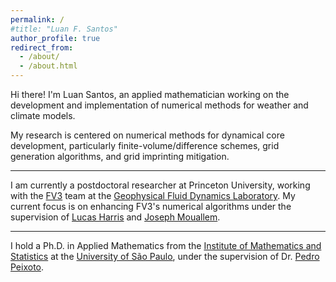 ```yaml
---
permalink: /
#title: "Luan F. Santos"
author_profile: true
redirect_from: 
  - /about/
  - /about.html
---
```


Hi there! I'm Luan Santos, an applied mathematician working on the development and implementation of numerical methods for weather and climate models.

My research is centered on numerical methods for dynamical core development, particularly finite-volume/difference schemes, grid generation algorithms, and grid imprinting mitigation.

---

I am currently a postdoctoral researcher at Princeton University, working with the [FV3](https://www.gfdl.noaa.gov/fv3/) team at the [Geophysical Fluid Dynamics Laboratory](https://www.gfdl.noaa.gov/). 
My current focus is on enhancing FV3's numerical algorithms under the supervision of [Lucas Harris](https://www.gfdl.noaa.gov/lucas-harris-homepage/) and [Joseph Mouallem](https://www.gfdl.noaa.gov/joseph-mouallem/).

---

I hold a Ph.D. in Applied Mathematics from the [Institute of Mathematics and Statistics](https://www.ime.usp.br/) at the [University of São Paulo](https://www.usp.br), under the supervision of Dr. [Pedro Peixoto](https://www.ime.usp.br/~pedrosp/).
